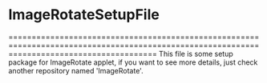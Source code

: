 # ImageRotateSetupFile
============================================================================================================================================
  This file is some setup package for ImageRotate applet, if you want to see more details, just check another repository named 'ImageRotate'.
